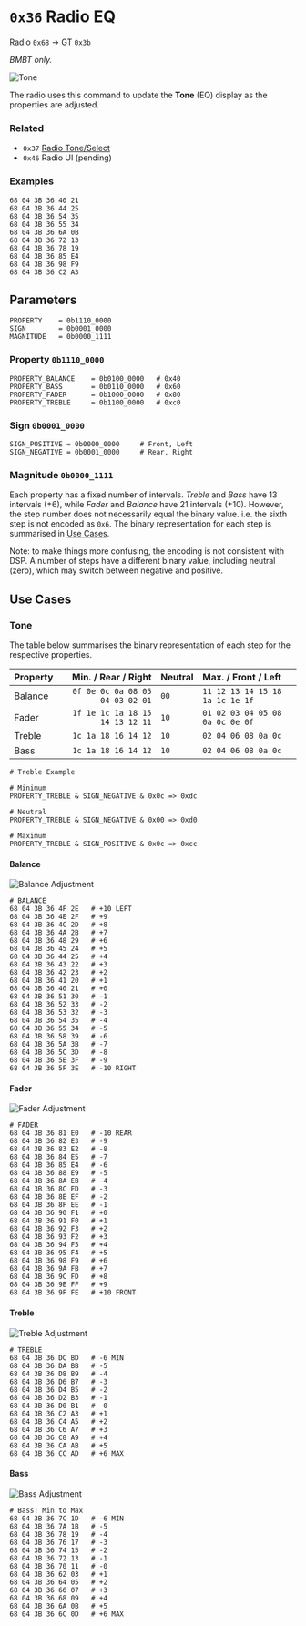 # `0x36` Radio EQ

Radio `0x68` → GT `0x3b`  
<!--Radio `0x68` → DSP `0x6a` (DSP only)-->
<!--Radio `0x68` → Broadcast`0xff` (DSP only)-->

*BMBT only.*

![Tone](36/treble.jpg)

The radio uses this command to update the **Tone** (EQ) display as the properties are adjusted.

### Related

- `0x37` [Radio Tone/Select](37.md)
- `0x46` Radio UI (pending)

### Examples

    68 04 3B 36 40 21
    68 04 3B 36 44 25
    68 04 3B 36 54 35
    68 04 3B 36 55 34
    68 04 3B 36 6A 0B
    68 04 3B 36 72 13
    68 04 3B 36 78 19
    68 04 3B 36 85 E4
    68 04 3B 36 98 F9
    68 04 3B 36 C2 A3

## Parameters

    PROPERTY    = 0b1110_0000
    SIGN        = 0b0001_0000
    MAGNITUDE   = 0b0000_1111

### Property `0b1110_0000`

    PROPERTY_BALANCE    = 0b0100_0000   # 0x40
    PROPERTY_BASS       = 0b0110_0000   # 0x60
    PROPERTY_FADER      = 0b1000_0000   # 0x80
    PROPERTY_TREBLE     = 0b1100_0000   # 0xc0

### Sign `0b0001_0000`

    SIGN_POSITIVE = 0b0000_0000     # Front, Left
    SIGN_NEGATIVE = 0b0001_0000     # Rear, Right

### Magnitude `0b0000_1111`

Each property has a fixed number of intervals. *Treble* and *Bass* have 13 intervals (±6), while *Fader* and *Balance* have 21 intervals (±10). However, the step number does not necessarily equal the binary value. i.e. the sixth step is not encoded as `0x6`. The binary representation for each step is summarised in [Use Cases](#use-cases).

<!--Property|Step Encoding (neutral to max)
:-------|:-----------------------------
Bass / Treble|`10 02 04 06 08 0a 0c`
Fader|`10 01 02 03 04 05 08 0a 0c 0e 0f`
Balance|`00 11 12 13 14 15 18 1a 1c 1e 1f`-->

Note: to make things more confusing, the encoding is not consistent with DSP. A number of steps have a different binary value, including neutral (zero), which may switch between negative and positive.

## Use Cases

### Tone

The table below summarises the binary representation of each step for the respective properties.

Property|Min. / Rear / Right|Neutral|Max. / Front / Left
:-------|-----:|-----|:----
Balance|`0f 0e 0c 0a 08 05 04 03 02 01`|`00`|`11 12 13 14 15 18 1a 1c 1e 1f`
Fader|`1f 1e 1c 1a 18 15 14 13 12 11`|`10`|`01 02 03 04 05 08 0a 0c 0e 0f`
Treble|`1c 1a 18 16 14 12`|`10`|`02 04 06 08 0a 0c`
Bass|`1c 1a 18 16 14 12`|`10`|`02 04 06 08 0a 0c`

    # Treble Example

    # Minimum
    PROPERTY_TREBLE & SIGN_NEGATIVE & 0x0c => 0xdc
    
    # Neutral
    PROPERTY_TREBLE & SIGN_NEGATIVE & 0x00 => 0xd0

    # Maximum
    PROPERTY_TREBLE & SIGN_POSITIVE & 0x0c => 0xcc

#### Balance

![Balance Adjustment](36/balance.jpg)
    
    # BALANCE
    68 04 3B 36 4F 2E   # +10 LEFT
    68 04 3B 36 4E 2F   # +9
    68 04 3B 36 4C 2D   # +8
    68 04 3B 36 4A 2B   # +7
    68 04 3B 36 48 29   # +6
    68 04 3B 36 45 24   # +5
    68 04 3B 36 44 25   # +4
    68 04 3B 36 43 22   # +3
    68 04 3B 36 42 23   # +2
    68 04 3B 36 41 20   # +1
    68 04 3B 36 40 21   # +0
    68 04 3B 36 51 30   # -1
    68 04 3B 36 52 33   # -2
    68 04 3B 36 53 32   # -3
    68 04 3B 36 54 35   # -4
    68 04 3B 36 55 34   # -5
    68 04 3B 36 58 39   # -6
    68 04 3B 36 5A 3B   # -7
    68 04 3B 36 5C 3D   # -8
    68 04 3B 36 5E 3F   # -9
    68 04 3B 36 5F 3E   # -10 RIGHT

#### Fader

![Fader Adjustment](36/fader.jpg)
    
    # FADER
    68 04 3B 36 81 E0   # -10 REAR
    68 04 3B 36 82 E3   # -9
    68 04 3B 36 83 E2   # -8
    68 04 3B 36 84 E5   # -7
    68 04 3B 36 85 E4   # -6
    68 04 3B 36 88 E9   # -5
    68 04 3B 36 8A EB   # -4
    68 04 3B 36 8C ED   # -3
    68 04 3B 36 8E EF   # -2
    68 04 3B 36 8F EE   # -1
    68 04 3B 36 90 F1   # +0
    68 04 3B 36 91 F0   # +1
    68 04 3B 36 92 F3   # +2
    68 04 3B 36 93 F2   # +3
    68 04 3B 36 94 F5   # +4
    68 04 3B 36 95 F4   # +5
    68 04 3B 36 98 F9   # +6
    68 04 3B 36 9A FB   # +7
    68 04 3B 36 9C FD   # +8
    68 04 3B 36 9E FF   # +9
    68 04 3B 36 9F FE   # +10 FRONT

    
#### Treble

![Treble Adjustment](36/treble.jpg)
    
    # TREBLE    
    68 04 3B 36 DC BD   # -6 MIN
    68 04 3B 36 DA BB   # -5
    68 04 3B 36 D8 B9   # -4
    68 04 3B 36 D6 B7   # -3
    68 04 3B 36 D4 B5   # -2
    68 04 3B 36 D2 B3   # -1
    68 04 3B 36 D0 B1   # -0
    68 04 3B 36 C2 A3   # +1
    68 04 3B 36 C4 A5   # +2
    68 04 3B 36 C6 A7   # +3
    68 04 3B 36 C8 A9   # +4
    68 04 3B 36 CA AB   # +5
    68 04 3B 36 CC AD   # +6 MAX

#### Bass

![Bass Adjustment](36/bass.jpg)
    
    # Bass: Min to Max
    68 04 3B 36 7C 1D   # -6 MIN
    68 04 3B 36 7A 1B   # -5
    68 04 3B 36 78 19   # -4
    68 04 3B 36 76 17   # -3
    68 04 3B 36 74 15   # -2
    68 04 3B 36 72 13   # -1
    68 04 3B 36 70 11   # -0
    68 04 3B 36 62 03   # +1
    68 04 3B 36 64 05   # +2
    68 04 3B 36 66 07   # +3
    68 04 3B 36 68 09   # +4
    68 04 3B 36 6A 0B   # +5
    68 04 3B 36 6C 0D   # +6 MAX